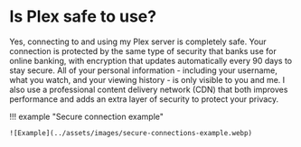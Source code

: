 # Is Plex safe to use?

Yes, connecting to and using my Plex server is completely safe. Your connection is protected by the same type of security that banks use for online banking, with encryption that updates automatically every 90 days to stay secure. All of your personal information - including your username, what you watch, and your viewing history - is only visible to you and me. I also use a professional content delivery network (CDN) that both improves performance and adds an extra layer of security to protect your privacy.

!!! example "Secure connection example"

    ![Example](../assets/images/secure-connections-example.webp)
